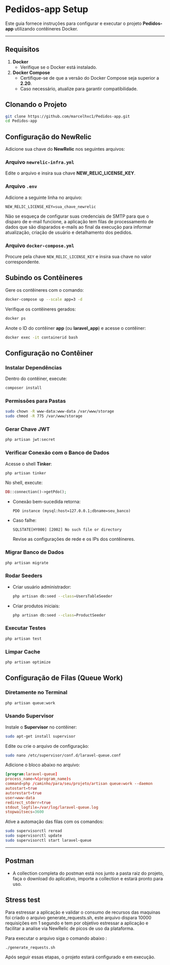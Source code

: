# Pedidos-app Setup

Este guia fornece instruções para configurar e executar o projeto **Pedidos-app** utilizando contêineres Docker. 

---

## Requisitos

1. **Docker**
   - Verifique se o Docker está instalado.
2. **Docker Compose**
   - Certifique-se de que a versão do Docker Compose seja superior a **2.20**.
   - Caso necessário, atualize para garantir compatibilidade.

## Clonando o Projeto

```bash
git clone https://github.com/marcelhxc1/Pedidos-app.git
cd Pedidos-app
```

## Configuração do NewRelic

Adicione sua chave do **NewRelic** nos seguintes arquivos:

### Arquivo `newrelic-infra.yml`

Edite o arquivo e insira sua chave **NEW_RELIC_LICENSE_KEY**.

### Arquivo `.env`

Adicione a seguinte linha no arquivo:

```env
NEW_RELIC_LICENSE_KEY=sua_chave_newrelic
```

Não se esqueça de configurar suas credenciais de SMTP para que o disparo de e-mail funcione, a aplicação tem filas de processamento de dados que são disparados e-mails ao final da execução para informar atualização, criação de usuário e detalhamento dos pedidos.

### Arquivo `docker-compose.yml`

Procure pela chave `NEW_RELIC_LICENSE_KEY` e insira sua chave no valor correspondente.

## Subindo os Contêineres

Gere os contêineres com o comando:

```bash
docker-compose up --scale app=3 -d
```

Verifique os contêineres gerados:

```bash
docker ps
```

Anote o ID do contêiner **app** (ou **laravel_app**) e acesse o contêiner:

```bash
docker exec -it containerid bash
```

## Configuração no Contêiner

### Instalar Dependências

Dentro do contêiner, execute:

```bash
composer install
```

### Permissões para Pastas

```bash
sudo chown -R www-data:www-data /var/www/storage
sudo chmod -R 775 /var/www/storage
```

### Gerar Chave JWT

```bash
php artisan jwt:secret
```

### Verificar Conexão com o Banco de Dados

Acesse o shell **Tinker**:

```bash
php artisan tinker
```

No shell, execute:

```php
DB::connection()->getPdo();
```

- Conexão bem-sucedida retorna:
  ```
  PDO instance (mysql:host=127.0.0.1;dbname=seu_banco)
  ```
- Caso falhe:
  ```
  SQLSTATE[HY000] [2002] No such file or directory
  ```
  Revise as configurações de rede e os IPs dos contêineres.

### Migrar Banco de Dados

```bash
php artisan migrate
```

### Rodar Seeders

- Criar usuário administrador:

  ```bash
  php artisan db:seed --class=UsersTableSeeder
  ```

- Criar produtos iniciais:

  ```bash
  php artisan db:seed --class=ProductSeeder
  ```

### Executar Testes

```bash
php artisan test
```

### Limpar Cache

```bash
php artisan optimize
```

## Configuração de Filas (Queue Work)

### Diretamente no Terminal

```bash
php artisan queue:work
```

### Usando Supervisor

Instale o **Supervisor** no contêiner:

```bash
sudo apt-get install supervisor
```

Edite ou crie o arquivo de configuração:

```bash
sudo nano /etc/supervisor/conf.d/laravel-queue.conf
```

Adicione o bloco abaixo no arquivo:

```conf
[program:laravel-queue]
process_name=%(program_name)s
command=php /caminho/para/seu/projeto/artisan queue:work --daemon
autostart=true
autorestart=true
user=www-data
redirect_stderr=true
stdout_logfile=/var/log/laravel-queue.log
stopwaitsecs=3600
```

Ative a automação das filas com os comandos:

```bash
sudo supervisorctl reread
sudo supervisorctl update
sudo supervisorctl start laravel-queue
```

---

## Postman ##

- A collection completa do postman está nos junto a pasta raiz do projeto, faça o download do aplicativo, importe a collection e estará pronto para uso.

## Stress test ##

Para estressar a aplicação e validar o consumo de recursos das maquinas foi criado o arquivo generate_requests.sh, este arquivo dispara 10000 requisições em 1 segundo e tem por objetivo estressar a aplicação e facilitar a analise via NewRelic de picos de uso da plataforma.

Para executar o arquivo siga o comando abaixo :

```bash
./generate_requests.sh
```

Após seguir essas etapas, o projeto estará configurado e em execução.
